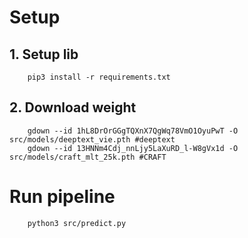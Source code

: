# Setup
## 1. Setup lib
```
    pip3 install -r requirements.txt
```

## 2. Download weight
```
    gdown --id 1hL8DrOrGGgTQXnX7QgWq78VmO1OyuPwT -O src/models/deeptext_vie.pth #deeptext
    gdown --id 13HNNm4Cdj_nnLjy5LaXuRD_l-W8gVx1d -O src/models/craft_mlt_25k.pth #CRAFT
```

# Run pipeline
```
    python3 src/predict.py
```